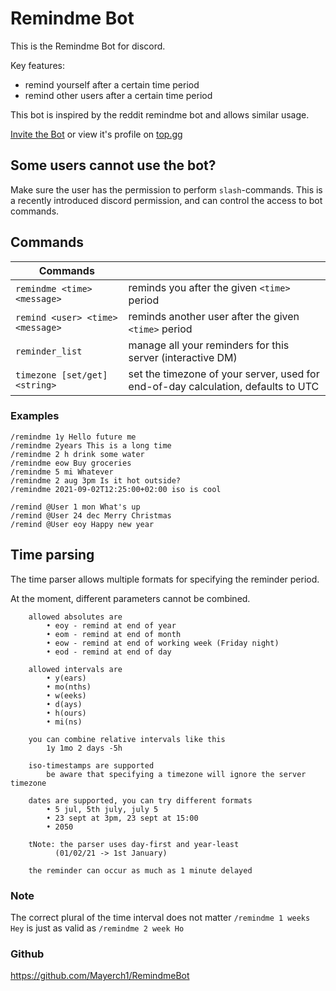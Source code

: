 # Remindme Bot

This is the Remindme Bot for discord.


Key features:
* remind yourself after a certain time period
* remind other users after a certain time period

This bot is inspired by the reddit remindme bot and allows similar usage.

[Invite the Bot](https://discord.com/api/oauth2/authorize?client_id=831142367397412874&permissions=68608&scope=bot%20applications.commands) or view it's profile on [top.gg](https://top.gg/bot/831142367397412874)


## Some users cannot use the bot?

Make sure the user has the permission to perform `slash`-commands.
This is a recently introduced discord permission, and can control the access to bot commands.


## Commands

|Commands||
|---|---|
|```remindme <time> <message>```  | reminds you after the given `<time>` period| 
|```remind <user> <time> <message>``` | reminds another user after the given `<time>` period|
|```reminder_list``` | manage all your reminders for this server (interactive DM) |
|```timezone [set/get] <string>``` | set the timezone of your server, used for end-of-day calculation, defaults to UTC|


### Examples

```
/remindme 1y Hello future me
/remindme 2years This is a long time
/remindme 2 h drink some water
/remindme eow Buy groceries
/remindme 5 mi Whatever
/remindme 2 aug 3pm Is it hot outside?
/remindme 2021-09-02T12:25:00+02:00 iso is cool

/remind @User 1 mon What's up
/remind @User 24 dec Merry Christmas
/remind @User eoy Happy new year
```

## Time parsing

The time parser allows multiple formats for specifying the reminder period.

At the moment, different parameters cannot be combined.

```
	allowed absolutes are
		• eoy - remind at end of year
		• eom - remind at end of month
		• eow - remind at end of working week (Friday night)
		• eod - remind at end of day
	
	allowed intervals are
		• y(ears)
		• mo(nths)
		• w(eeks)
		• d(ays)
		• h(ours)
		• mi(ns)
	
	you can combine relative intervals like this
		1y 1mo 2 days -5h

	iso-timestamps are supported
		be aware that specifying a timezone will ignore the server timezone
	
	dates are supported, you can try different formats
		• 5 jul, 5th july, july 5
		• 23 sept at 3pm, 23 sept at 15:00
		• 2050

	tNote: the parser uses day-first and year-least
	      (01/02/21 -> 1st January)

	the reminder can occur as much as 1 minute delayed
```


### Note
The correct plural of the time interval does not matter
`/remindme 1 weeks Hey` is just as valid as `/remindme 2 week Ho`


### Github
https://github.com/Mayerch1/RemindmeBot
